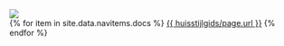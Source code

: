 <div class="nav">
    <div class="nav-left">
        <a href="#">
            <div class="home-button">
                <img src="/huisstijlgids/assets/img/WitTP_crop.png" class="img-fluid">
            </div>
        </a>
    </div>
    <div class="nav-right">
    {% for item in site.data.navitems.docs %}
      <a class="{% if item.url == page.url %}active{% endif %}" href="{{ item.url }}">{{ huisstijlgids/page.url }}</a>
   {% endfor %}
        <!-- <a href="/huisstijlgids">Home</a>
        <a href="/huisstijlgids/logo">Logo</a>
        <a href="/huisstijlgids/typo">Typografie</a>
        <a href="/huisstijlgids/icons">Icons</a>
        <a href="/huisstijlgids/colors">Kleuren</a>
        <a href="/huisstijlgids/print">Print</a>
        <a href="/huisstijlgids/digital">Digitaal</a> -->
    </div>
</div>

